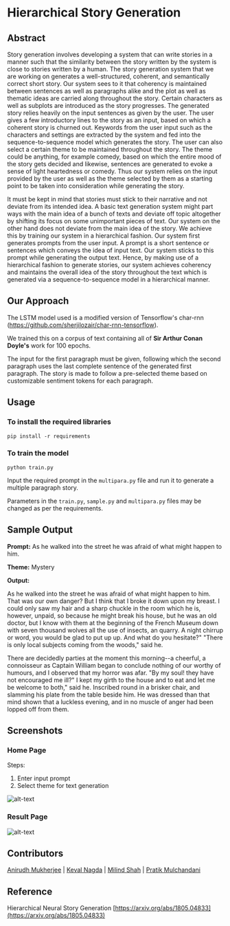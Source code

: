 # Hierarchical Story Generation

## Abstract

<p>Story generation involves developing a system that can write stories in a manner such that the similarity between the story written by the system is close to stories written by a human. The story generation system that we are working on generates a well-structured, coherent, and semantically correct short story. Our system sees to it that coherency is maintained between sentences as well as paragraphs alike and the plot as well as thematic ideas are carried along throughout the story. Certain characters as well as subplots are introduced as the story progresses. The generated story relies heavily on the input sentences as given by the user. The user gives a few introductory lines to the story as an input, based on which a coherent story is churned out. Keywords from the user input such as the characters and settings are extracted by the system and fed into the sequence-to-sequence model which generates the story. The user can also select a certain theme to be maintained throughout the story. The theme could be anything, for example comedy, based on which the entire mood of the story gets decided and likewise, sentences are generated to evoke a sense of light heartedness or comedy. Thus our system relies on the input provided by the user as well as the theme selected by them as a starting point to be taken into consideration while generating the story.

It must be kept in mind that stories must stick to their narrative and not deviate from its intended
idea. A basic text generation system might part ways with the main idea of a bunch of texts and
deviate off topic altogether by shifting its focus on some unimportant pieces of text. Our system
on the other hand does not deviate from the main idea of the story. We achieve this by training
our system in a hierarchical fashion. Our system first generates prompts from the user input. A
prompt is a short sentence or sentences which conveys the idea of input text. Our system sticks to
this prompt while generating the output text. Hence, by making use of a hierarchical fashion to
generate stories, our system achieves coherency and maintains the overall idea of the story
throughout the text which is generated via a sequence-to-sequence model in a hierarchical
manner.
</p>

## Our Approach

The LSTM model used is a modified version of Tensorflow's char-rnn (https://github.com/sherjilozair/char-rnn-tensorflow).

We trained this on a corpus of text containing all of <b>Sir Arthur Conan Doyle's</b> work for 100 epochs.

The input for the first paragraph must be given, following which the second paragraph uses the last complete sentence of the generated first paragraph. The story is made to follow a pre-selected theme based on customizable sentiment tokens for each paragraph.

## Usage

### To install the required libraries

```pip install -r requirements```

### To train the model

```python train.py```

Input the required prompt in the ```multipara.py``` file and run it to generate a multiple paragraph story.

Parameters in the ```train.py```, ```sample.py``` and ```multipara.py``` files may be changed as per the requirements.

## Sample Output

<b>Prompt:</b> As he walked into the street he was afraid of what might happen to him.

<b>Theme:</b> Mystery

<b>Output:</b>

<p>
As he walked into the street he was afraid of what might happen to him. That was our own danger? But I think that I broke it down upon my breast. I could only saw my hair and a sharp chuckle in the room which he is, however, unpaid, so because he might break his house, but he was an old doctor, but I know with them at the beginning of the French Museum down with seven thousand wolves all the use of insects, an quarry. A night chirrup or word, you would be glad to put up up. And what do you hesitate?" "There is only local subjects coming from the woods," said he.

There are decidedly parties at the moment this morning--a cheerful, a connoisseur as Captain William began to conclude nothing of our worthy of humours, and I observed that my horror was afar. "By my soul! they have not encouraged me ill?" I kept my girth to the house and to eat and let me be welcome to both," said he. Inscribed round in a brisker chair, and slamming his plate from the table beside him. He was dressed than that mind shown that a luckless evening, and in no muscle of anger had been lopped off from them.
</p>

## Screenshots

### Home Page


Steps:
1. Enter input prompt
2. Select theme for text generation

![alt-text](https://github.com/pumpkinman008/StoryGeneration/blob/master/screenshots/input.png "Home Page")


### Result Page


![alt-text](https://github.com/pumpkinman008/StoryGeneration/blob/master/screenshots/result.png "Result Page")

## Contributors

[Anirudh Mukherjee](https://github.com/AnirudhMukherjee) | [Keval Nagda](https://github.com/pumpkinman008) | [Milind Shah](https://github.com/mlndshh) | [Pratik Mulchandani](https://github.com/prtk1910)

## Reference
Hierarchical Neural Story Generation [https://arxiv.org/abs/1805.04833](https://arxiv.org/abs/1805.04833)
